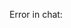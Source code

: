 Error in chat: <!DOCTYPE html><html><head><style data-next-hide-fouc="true">body{display:none}</style><noscript data-next-hide-fouc="true"><style>body{display:block}</style></noscript><meta charSet="utf-8"/><meta name="viewport" content="width=device-width"/><meta name="next-head-count" content="2"/><noscript data-n-css=""></noscript><script src="/_next/static/chunks/%5Broot%20of%20the%20server%5D__1dc76f._.js" defer=""></script><script src="/_next/static/chunks/node_modules_react_b2385d._.js" defer=""></script><script src="/_next/static/chunks/node_modules_react-dom_cjs_react-dom_development_ab7e07.js" defer=""></script><script src="/_next/static/chunks/node_modules_react-dom_f14d04._.js" defer=""></script><script src="/_next/static/chunks/node_modules_69e050._.js" defer=""></script><script src="/_next/static/chunks/%5Bturbopack%5D_dev_client_38d6c6._.js" defer=""></script><script src="/_next/static/chunks/node_modules_next_dist_pages_7bb2d3._.js" defer=""></script><script src="/_next/static/chunks/%5Bnext%5D_entry_page-loader_ts_53fe57._.js" defer=""></script><script src="/_next/static/chunks/%5Bnext%5D_entry_page-loader_ts_c98af2._.js" defer=""></script><script src="/_next/static/chunks/%5Broot%20of%20the%20server%5D__bf43ea._.js" defer=""></script><script src="/_next/static/chunks/node_modules_next_dist_pages_fcdadc._.js" defer=""></script><script src="/_next/static/chunks/%5Bnext%5D_entry_page-loader_ts_1165cb._.js" defer=""></script><script src="/_next/static/chunks/%5Bnext%5D_entry_page-loader_ts_ad17ea._.js" defer=""></script><script src="/_next/static/development/_ssgManifest.js" defer=""></script><script src="/_next/static/development/_buildManifest.js" defer=""></script><noscript id="__next_css__DO_NOT_USE__"></noscript></head><body><div id="__next"></div><script id="__NEXT_DATA__" type="application/json">{"props":{"pageProps":{"statusCode":500}},"page":"/_error","query":{"_nextBubbleNoFallback":"1"},"buildId":"development","isFallback":false,"err":{"name":"Error","source":"server","message":"./lib/agents/researcher.ts:128:2\nParsing ecmascript source code failed\n 126 | **Contexto de Billetera Seleccionada:**\n 127 | Actualmente, la billetera seleccionada por el usuario es: \\\n\u003e 128 | `${selectedAddress}\\\n | ^\n 129 | `.\n 130 | Utiliza esta dirección automáticamente para consultas de saldo de MATIC, ERC-20 o propiedad de NFT, a menos que el usuario especifique explícitamente otra dirección en su pregunta.`\n 131 | }\n\nExpected ';', '}' or \u003ceof\u003e\n\n","stack":"Error: ./lib/agents/researcher.ts:128:2\nParsing ecmascript source code failed\n\u001b[0m \u001b[90m 126 |\u001b[39m \u001b[32m**Contexto de Billetera Seleccionada:**\u001b[39m\u001b[0m\n\u001b[0m \u001b[90m 127 |\u001b[39m \u001b[32mActualmente, la billetera seleccionada por el usuario es: \\\u001b[39m\u001b[0m\n\u001b[0m\u001b[31m\u001b[1m\u003e\u001b[22m\u001b[39m\u001b[90m 128 |\u001b[39m \u001b[32m`\u001b[39m${selectedAddress}\u001b[37m\u001b[41m\u001b[1m\\\u001b[22m\u001b[49m\u001b[39m\u001b[0m\n\u001b[0m \u001b[90m |\u001b[39m \u001b[31m\u001b[1m^\u001b[22m\u001b[39m\u001b[0m\n\u001b[0m \u001b[90m 129 |\u001b[39m \u001b[32m`.\u001b[39m\u001b[0m\n\u001b[0m \u001b[90m 130 |\u001b[39m \u001b[32mUtiliza esta dirección automáticamente para consultas de saldo de MATIC, ERC-20 o propiedad de NFT, a menos que el usuario especifique explícitamente otra dirección en su pregunta.`\u001b[39m\u001b[0m\n\u001b[0m \u001b[90m 131 |\u001b[39m }\u001b[0m\n\nExpected ';', '}' or \u003ceof\u003e\n\n\n at Object.getCompilationErrors (C:\\Users\\benja\\Downloads\\monetai\\node_modules\\next\\dist\\server\\dev\\hot-reloader-turbopack.js:580:37)\n at DevBundlerService.getCompilationError (C:\\Users\\benja\\Downloads\\monetai\\node_modules\\next\\dist\\server\\lib\\dev-bundler-service.js:36:55)\n at DevServer.getCompilationError (C:\\Users\\benja\\Downloads\\monetai\\node_modules\\next\\dist\\server\\dev\\next-dev-server.js:597:42)\n at DevServer.findPageComponents (C:\\Users\\benja\\Downloads\\monetai\\node_modules\\next\\dist\\server\\dev\\next-dev-server.js:556:43)\n at async DevServer.renderErrorToResponseImpl (C:\\Users\\benja\\Downloads\\monetai\\node_modules\\next\\dist\\server\\base-server.js:2131:26)"},"gip":true,"scriptLoader":[]}</script></body></html>

